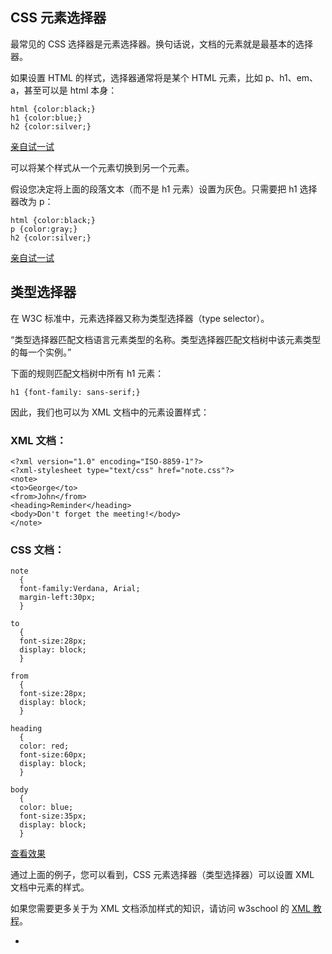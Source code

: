 ## CSS 元素选择器

最常见的 CSS 选择器是元素选择器。换句话说，文档的元素就是最基本的选择器。

如果设置 HTML 的样式，选择器通常将是某个 HTML 元素，比如 p、h1、em、a，甚至可以是 html 本身：

```
html {color:black;}
h1 {color:blue;}
h2 {color:silver;}

```

[亲自试一试](http://www.w3school.com.cn/tiy/t.asp?f=csse_selector_type_1)

可以将某个样式从一个元素切换到另一个元素。

假设您决定将上面的段落文本（而不是 h1 元素）设置为灰色。只需要把 h1 选择器改为 p：

```
html {color:black;}
p {color:gray;}
h2 {color:silver;}

```

[亲自试一试](http://www.w3school.com.cn/tiy/t.asp?f=csse_selector_type_2)

## 类型选择器

在 W3C 标准中，元素选择器又称为类型选择器（type selector）。

“类型选择器匹配文档语言元素类型的名称。类型选择器匹配文档树中该元素类型的每一个实例。”

下面的规则匹配文档树中所有 h1 元素：

```
h1 {font-family: sans-serif;}
```

因此，我们也可以为 XML 文档中的元素设置样式：

### XML 文档：

```
<?xml version="1.0" encoding="ISO-8859-1"?>
<?xml-stylesheet type="text/css" href="note.css"?>
<note>
<to>George</to>
<from>John</from>
<heading>Reminder</heading>
<body>Don't forget the meeting!</body>
</note>

```

### CSS 文档：

```
note
  {
  font-family:Verdana, Arial;
  margin-left:30px;
  }

to
  {
  font-size:28px;
  display: block;
  }

from
  {
  font-size:28px;
  display: block;
  }

heading
  {
  color: red;
  font-size:60px;
  display: block;
  }

body
  {
  color: blue;
  font-size:35px;
  display: block;
  }

```

[查看效果](http://www.w3school.com.cn/example/csse/note_css.xml)

通过上面的例子，您可以看到，CSS 元素选择器（类型选择器）可以设置 XML 文档中元素的样式。

如果您需要更多关于为 XML 文档添加样式的知识，请访问 w3school 的 [XML 教程](http://www.w3school.com.cn/xml/index.asp)。

- 